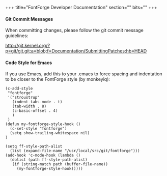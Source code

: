 +++
title="FontForge Developer Documentation"
section=""
bits=""
+++

#### Git Commit Messages

When committing changes, please follow the git commit message guidelines: 

http://git.kernel.org/?p=git/git.git;a=blob;f=Documentation/SubmittingPatches;hb=HEAD



#### Code Style for Emacs

If you use Emacs, add this to your .emacs to force spacing and indentation to
be closer to the FontForge style (by monkeyiq):

	(c-add-style
	 "fontforge"
	 '("stroustrup"
	   (indent-tabs-mode . t)
	   (tab-width . 8)
	   (c-basic-offset . 4)
	   )
	 )
	(defun my-fontforge-style-hook ()
	  (c-set-style "fontforge")
	  (setq show-trailing-whitespace nil)
	)
	
	(setq ff-style-path-alist
	  (list (expand-file-name "/usr/local/src/git/fontforge")))
	(add-hook 'c-mode-hook (lambda ()
	  (dolist (path ff-style-path-alist)
	   (if (string-match path (buffer-file-name))
	     (my-fontforge-style-hook)))))

